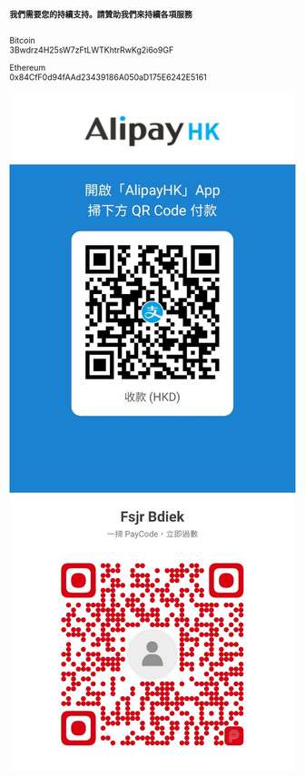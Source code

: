 <div id="footer" class="footer-top">
         <div class="container">
            <div class="row">
               <div class="col-md-12">
                  <div class="footer-top-inner">
                     <p class="text-center">
                        <strong>我們需要您的持續支持。請贊助我們來持續各項服務</strong>
                     </p>
                     <div class="footer-social-icon">
                        
<div  class="col-lg-3 col-md-3" style="float: left;">
                           <p>Bitcoin
                              <br>3Bwdrz4H25sW7zFtLWTKhtrRwKg2i6o9GF
                           </p>
                           <p>Ethereum
                              <br>0x84CfF0d94fAAd23439186A050aD175E6242E5161
                           </p>
                        </div>
                        <div  class="col-lg-3 col-md-3" style="float: right;">
                           <div class="grid_caur_image">
                              <div class="slide_items">
                                 <img src="static/pay/alipay.jpeg" alt="alipay">
                              </div>
                           </div>
                        </div>
                        <div class="col-lg-3 col-md-3" style="float: right;">
                           <div class="grid_caur_image">
                              <div class="slide_items">
                                 <img src="static/pay/payme.jpeg" alt="payme">
                              </div>
                           </div>
                        </div>


                     </div>
                  </div>
               </div>
            </div>
         </div>
      </div>
      <div class="footer-bottom">
         <div class="container">
            <div class="row">
               <div class="col-lg-6 col-md-6  col-sm-12">
                  <div class="copy-right-text">
                     <p>
                        &copy;2016 - <script>document.write(new Date().getFullYear());</script> 
                        All rights reserved by <script>document.write(location.hostname)</script>
                     </p>
                  </div>
               </div>
            </div>
         </div>
      </div>
